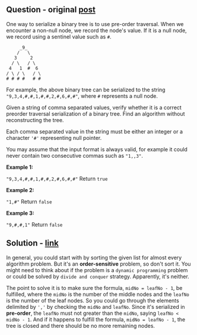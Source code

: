 Question - original [post](https://leetcode.com/problems/verify-preorder-serialization-of-a-binary-tree/)
---------------------------------------------------------------------------------------------------------

One way to serialize a binary tree is to use pre-order traversal. When we encounter a non-null node, we record the node's value. If it is a null node, we record using a sentinel value such as `#`.

```
     _9_
    /   \
   3     2
  / \   / \
 4   1  #  6
/ \ / \   / \
# # # #   # #
```

For example, the above binary tree can be serialized to the string `"9,3,4,#,#,1,#,#,2,#,6,#,#"`, where `#` represents a null node.

Given a string of comma separated values, verify whether it is a correct preorder traversal serialization of a binary tree. Find an algorithm without reconstructing the tree.

Each comma separated value in the string must be either an integer or a character `'#'` representing null pointer.

You may assume that the input format is always valid, for example it could never contain two consecutive commas such as `"1,,3"`.

**Example 1:**

`"9,3,4,#,#,1,#,#,2,#,6,#,#"` Return `true`

**Example 2:**

`"1,#"` Return `false`

**Example 3:**

`"9,#,#,1"` Return `false`

Solution - [link](answer.py)
----------------------------

In general, you could start with by sorting the given list for almost every algorithm problem. But it's an **order-sensitive** problem, so don't sort it. You might need to think about if the problem is a `dynamic programming` problem or could be solved by `divide and conquer` strategy. Apparently, it's neither.

The point to solve it is to make sure the formula, `midNo = leafNo - 1`, be fulfilled, where the `midNo` is the number of the middle nodes and the `leafNo` is the number of the leaf nodes. So you could go through the elements delimited by `','` by checking the `midNo` and `leafNo`. Since it's serialized in **pre-order**, the `leafNo` must not greater than the `midNo`, saying `leafNo < midNo - 1`. And if it happens to fulfill the formula, `midNo = leafNo - 1`, the tree is closed and there should be no more remaining nodes.
